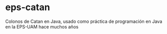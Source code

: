 eps-catan
=========

Colonos de Catan en Java, usado como práctica de programación en Java en la EPS-UAM hace muchos años